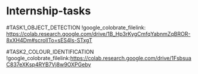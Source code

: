 # Internship-tasks
#TASK1_OBJECT_DETECTION
!google_colobrate_filelink: https://colab.research.google.com/drive/1B_Hp3rKygCmfqYabnmZqBROR-8xXH4Dm#scrollTo=sES4Is-STxgT

#TASK2_COLOUR_IDENTIFICATION
!google_colobrate_filelink:https://colab.research.google.com/drive/1FsbsuaC837eXKsp4RYB7Vj8w9OXPGeby

